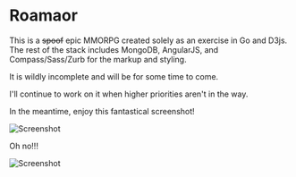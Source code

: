 Roamaor
=======

This is a ~~spoof~~ epic MMORPG created solely as an exercise in Go and D3js. The rest of the stack includes MongoDB, AngularJS,
and Compass/Sass/Zurb for the markup and styling.

It is wildly incomplete and will be for some time to come.

I'll continue to work on it when higher priorities aren't in the way.

In the meantime, enjoy this fantastical screenshot!

![Screenshot](https://raw.github.com/harveyr/roamaor/master/roamaor.jpg)

Oh no!!!

![Screenshot](https://raw.github.com/harveyr/roamaor/master/dead.png)
